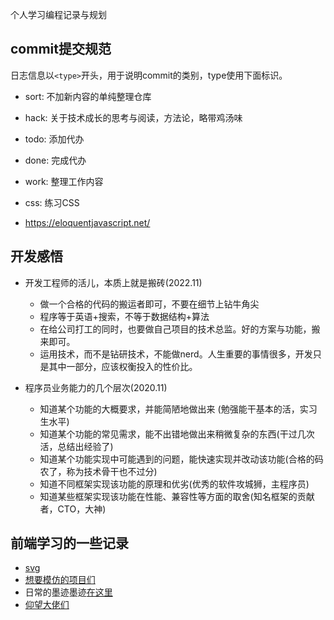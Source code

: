 个人学习编程记录与规划

## commit提交规范
日志信息以`<type>`开头，用于说明commit的类别，type使用下面标识。
+ sort: 不加新内容的单纯整理仓库
+ hack: 关于技术成长的思考与阅读，方法论，略带鸡汤味
+ todo: 添加代办
+ done: 完成代办
+ work: 整理工作内容
+ css: 练习CSS

+ https://eloquentjavascript.net/

## 开发感悟
+ 开发工程师的活儿，本质上就是搬砖(2022.11)
  + 做一个合格的代码的搬运者即可，不要在细节上钻牛角尖
  + 程序等于英语+搜索，不等于数据结构+算法
  + 在给公司打工的同时，也要做自己项目的技术总监。好的方案与功能，搬来即可。
  + 运用技术，而不是钻研技术，不能做nerd。人生重要的事情很多，开发只是其中一部分，应该权衡投入的性价比。

+ 程序员业务能力的几个层次(2020.11)
  + 知道某个功能的大概要求，并能简陋地做出来 (勉强能干基本的活，实习生水平)
  + 知道某个功能的常见需求，能不出错地做出来稍微复杂的东西(干过几次活，总结出经验了)
  + 知道某个功能实现中可能遇到的问题，能快速实现并改动该功能(合格的码农了，称为技术骨干也不过分)
  + 知道不同框架实现该功能的原理和优劣(优秀的软件攻城狮，主程序员)
  + 知道某些框架实现该功能在性能、兼容性等方面的取舍(知名框架的贡献者，CTO，大神)

## 前端学习的一些记录

+ [svg](./read/SVG/readme.md)
+ [想要模仿的项目们](./stars.md)
+ 日常的墨迹墨迹[在这里](./memo/readme.md)
+ [仰望大佬们](./dalao.md)







